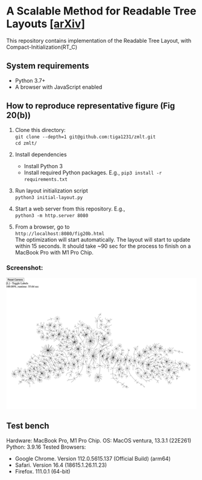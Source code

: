 # A Scalable Method for Readable Tree Layouts [[arXiv]](https://arxiv.org/abs/2305.09925)
This repository contains implementation of the Readable Tree Layout, with Compact-Initialization(RT_C)

## System requirements
- Python 3.7+
- A browser with JavaScript enabled

## How to reproduce representative figure (Fig 20(b))
1. Clone this directory:<br>
    `git clone --depth=1 git@github.com:tiga1231/zmlt.git`<br>
    `cd zmlt/`

1. Install dependencies
    - Install Python 3
    - Install required Python packages. E.g., 
      `pip3 install -r requirements.txt`

1. Run layout initialization script<br>
    `python3 initial-layout.py`

1. Start a web server from this repository. E.g., <br>
    `python3 -m http.server 8080`

1. From a browser, go to <br>
    `http://localhost:8080/fig20b.html` <br>
    The optimization will start automatically. 
    The layout will start to update within 15 seconds.
    It should take ~90 sec for the process to finish on a MacBook Pro with M1 Pro Chip.

### Screenshot:
![screenshot](screenshot.png)


## Test bench
Hardware: MacBook Pro, M1 Pro Chip.
OS: MacOS ventura, 13.3.1 (22E261)
Python: 3.9.16
Tested Browsers: 
- Google Chrome. Version 112.0.5615.137 (Official Build) (arm64)
- Safari. Version 16.4 (18615.1.26.11.23)
- Firefox. 111.0.1 (64-bit)
